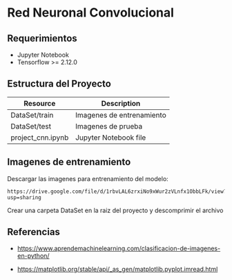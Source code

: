 # Red Neuronal Convolucional

## Requerimientos

* Jupyter Notebook
* Tensorflow >= 2.12.0


## Estructura del Proyecto

| Resource                  | Description                    |
|---------------------------|--------------------------------|
| DataSet/train             | Imagenes de entrenamiento      |
| DataSet/test              | Imagenes de prueba             |
| project_cnn.ipynb         | Jupyter Notebook file          |

## Imagenes de entrenamiento

Descargar las imagenes para entrenamiento del modelo:
```
https://drive.google.com/file/d/1rbvLAL6zrxiNo9xWur2zVLnfx1ObbLFk/view?usp=sharing

```
Crear una carpeta DataSet en la raiz del proyecto y descomprimir el archivo


## Referencias

* https://www.aprendemachinelearning.com/clasificacion-de-imagenes-en-python/

* https://matplotlib.org/stable/api/_as_gen/matplotlib.pyplot.imread.html
